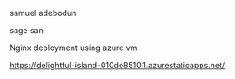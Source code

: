 samuel adebodun

sage san

Nginx deployment using azure vm

https://delightful-island-010de8510.1.azurestaticapps.net/
